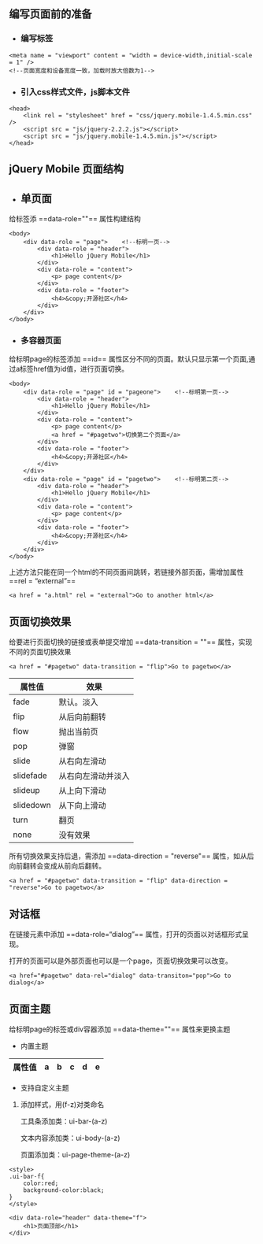 ## 编写页面前的准备

+ ### 编写<meta />标签


```
<meta name = "viewport" content = "width = device-width,initial-scale = 1" />
<!--页面宽度和设备宽度一致，加载时放大倍数为1-->
```
+ ### 引入css样式文件，js脚本文件


```
<head>
    <link rel = "stylesheet" href = "css/jquery.mobile-1.4.5.min.css" />
    <script src = "js/jquery-2.2.2.js"></script>
    <script src = "js/jquery.mobile-1.4.5.min.js"></script>
</head>
```

## jQuery Mobile 页面结构

+ ## 单页面
给标签添 ==data-role=""== 属性构建结构


```
<body>
    <div data-role = "page">    <!--标明一页-->
        <div data-role = "header">
            <h1>Hello jQuery Mobile</h1>
        </div>
        <div data-role = "content">
            <p> page content</p>
        </div>
        <div data-role = "footer">
            <h4>&copy;开源社区</h4>
        </div>
    </div>
</body>
```
+ ### 多容器页面

给标明page的标签添加 ==id== 属性区分不同的页面。默认只显示第一个页面,通过a标签href值为id值，进行页面切换。

```
<body>
    <div data-role = "page" id = "pageone">    <!--标明第一页-->
        <div data-role = "header">
            <h1>Hello jQuery Mobile</h1>
        </div>
        <div data-role = "content">
            <p> page content</p>
            <a href = "#pagetwo">切换第二个页面</a>
        </div>
        <div data-role = "footer">
            <h4>&copy;开源社区</h4>
        </div>
    </div>
    <div data-role = "page" id = "pagetwo">    <!--标明第二页-->
        <div data-role = "header">
            <h1>Hello jQuery Mobile</h1>
        </div>
        <div data-role = "content">
            <p> page content</p>
        </div>
        <div data-role = "footer">
            <h4>&copy;开源社区</h4>
        </div>
    </div>
</body>

```

上述方法只能在同一个html的不同页面间跳转，若链接外部页面，需增加属性 ==rel = “external”==

```
<a href = "a.html" rel = "external">Go to another html</a>
```
## 页面切换效果

给要进行页面切换的链接或表单提交增加 ==data-transition = ""== 属性，实现不同的页面切换效果


```
<a href = "#pagetwo" data-transition = "flip">Go to pagetwo</a>
```

属性值  | 效果
---|---
fade | 默认。淡入
flip | 从后向前翻转
flow | 抛出当前页
pop  | 弹窗
slide| 从右向左滑动
slidefade |从右向左滑动并淡入
slideup | 从上向下滑动
slidedown | 从下向上滑动
turn | 翻页
none | 没有效果

所有切换效果支持后退，需添加 ==data-direction = "reverse"== 属性，如从后向前翻转会变成从前向后翻转。

```
<a href = "#pagetwo" data-transition = "flip" data-direction = "reverse">Go to pagetwo</a>
```
## 对话框

在链接元素中添加 ==data-role=“dialog”== 属性，打开的页面以对话框形式呈现。

打开的页面可以是外部页面也可以是一个page，页面切换效果可以改变。

```
<a href="#pagetwo" data-rel="dialog" data-transiton="pop">Go to dialog</a>
```
## 页面主题

给标明page的标签或div容器添加 ==data-theme=""== 属性来更换主题

+ 内置主题


属性值 | a | b |c | d | e
---|---|---|---|---|---

+ 支持自定义主题

1. 添加样式，用(f-z)对类命名

    工具条添加类：ui-bar-(a-z)

    文本内容添加类：ui-body-(a-z)

    页面添加类：ui-page-theme-(a-z)
    
```
<style>
.ui-bar-f{
    color:red;
    background-color:black;
}
</style>

```

```
<div data-role="header" data-theme="f">
    <h1>页面顶部</h1>
</div>
```
















